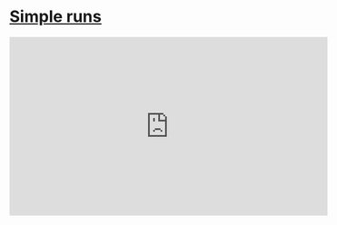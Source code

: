 # [Simple runs](/wilcom-docs/Summary/summary_-_create/Simple_runs)

<iframe src="https://www.youtube.com/embed/uxLFSloo7A0" frameborder="0" 
      allow="accelerometer; autoplay; clipboard-write; encrypted-media; gyroscope; picture-in-picture" 
      allowfullscreen="" style="width: 560px; height: 315px;">
</iframe>
